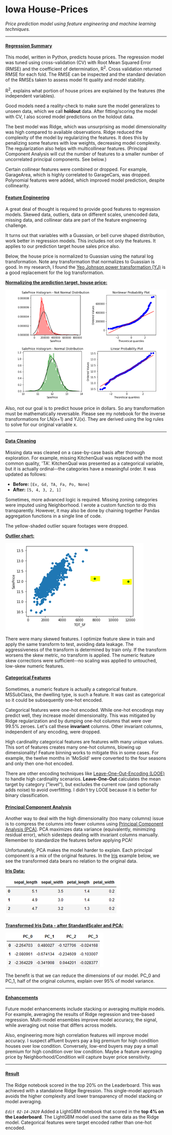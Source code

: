 # Iowa House-Prices
*Price prediction model using feature engineering and machine learning techniques.*
***
#### <ins>Regression Summary</ins>

This model, written in Python, predicts house prices.  The regression model was tuned using cross-validation (CV) with Root Mean Squared Error (RMSE) and the coefficient of determination, R<sup>2</sup>.  Cross validation returned RMSE for each fold.  The RMSE can be inspected and the standard deviation of the RMSEs taken to assess model fit quality and model stability.

R<sup>2</sup>, explains what portion of house prices are explained by the features (the independent variables).

Good models need a reality-check to make sure the model generalizes to unseen data, which we call **holdout** data.  After fitting/scoring the model with CV, I also scored model predictions on the holdout data.

The best model was Ridge, which was unsurprising as model dimensionality was high compared to available observations.  Ridge reduced the complexity of the model by regularizing the features.  It does this by penalizing some features with low weights, decreasing model complexity.  The regularization also helps with multicollinear features. (Principal Component Analysis will cut the number of features to a smaller number of uncorrelated principal components.  See below.)

Certain collinear features were combined or dropped.  For example, GarageArea, which is highly correlated to GarageCars, was dropped.  Polynomial features were added, which improved model prediction, despite collinearity.

#### <ins>Feature Engineering</ins>

A great deal of thought is required to provide good features to regression models.  Skewed data, outliers, data on different scales, unencoded data, missing data, and collinear data are part of the feature engineering challenge.

It turns out that variables with a Guassian, or bell curve shaped distribution, work better in regression models.  This includes not only the features.  It applies to our prediction target house sales price also.

Below, the house price is normalized to Guassian using the natural log transformation.  Note any transformation that normalizes to Guassian is good.  In my research, I found the [Yeo Johnson power transformation (YJ)](https://docs.scipy.org/doc/scipy/reference/generated/scipy.stats.yeojohnson.html) is a good replacement for the log transformation.

<ins>**Normalizing the prediction target, house price:**</ins>

![Alt text](images/Target_engineering_price.PNG)

Also, not our goal is to predict house price in dollars.  So any transformation must be mathematically reversable.  Please see my notebook for the inverse transformations for LN(x+1) and YJ(x).  They are derived using the log rules to solve for our original variable x.
***
#### <ins>Data Cleaning</ins>
Missing data was cleaned on a case-by-case basis after thorough exploration.  For example, missing KitchenQual was replaced with the most common quality, 'TA'.  KitchenQual was presented as a categorical variable, but it is actually ordinal--the categories have a meaningful order.  It was updated as follows:

* **Before:** `[Ex, Gd, TA, Fa, Po, None]`
* **After:**  `[5, 4, 3, 2, 1]`

Sometimes, more advanced logic is required.  Missing zoning categories were imputed using Neighborhood.  I wrote a custom function to do this transparently.  However, it may also be done by chaining together Pandas aggregation functions in a single line of code.

The yellow-shaded outlier square footages were dropped.

<ins>**Outlier chart:**</ins>

![Alt text](images/outliers-TOT_SF.PNG)

There were many skewed features.  I optimize feature skew in train and apply the same transform to test, avoiding data leakage.  The aggressiveness of the transform is determined by train only.  If the transform worsens the skew metric, no transform is applied.  The numeric feature skew corrections were sufficient--no scaling was applied to untouched, low-skew numeric features.

#### <ins>Categorical Features</ins>
Sometimes, a numeric feature is actually a categorical feature.  MSSubClass, the dwelling type, is such a feature.  It was cast as categorical so it could be subsequently one-hot encoded.

Categorical features were one-hot encoded.  While one-hot encodings may predict well, they increase model dimensionality.  This was mitigated by Ridge regularization and by dumping one-hot columns that were over 99.5% zeroes.  Let's call these **invariant** columns.
Other invariant columns, independent of any encoding, were dropped.

High cardinality categorical features are features with many unique values.  This sort of features creates many one-hot columns, blowing up dimensionality!  Feature binning works to mitigate this in some cases.  For example, the twelve months in 'MoSold' were converted to the four seasons and only then one-hot encoded.  

There are other encoding techniques like [Leave-One-Out-Encoding (LOOE)](http://contrib.scikit-learn.org/categorical-encoding/leaveoneout.html) to handle high cardinality scenarios.  **Leave-One-Out** calculates the mean target by category ("level"), but excludes the current row (and optionally adds noise) to avoid overfitting.  I didn't try LOOE because it is better for binary classification.

#### <ins>Principal Component Analysis</ins>
Another way to deal with the high dimensionality (too many columns) issue is to compress the columns into fewer columns using [Principal Component Analysis (PCA)](https://scikit-learn.org/stable/modules/generated/sklearn.decomposition.PCA.html).  PCA maximizes data variance (equivalently, minimizing residual error), which sidesteps dealing with invariant columns manually.  Remember to standardize the features before applying PCA!

Unfortunately, PCA makes the model harder to explain.  Each principal component is a mix of the original features.  In the [Iris](https://archive.ics.uci.edu/ml/datasets/iris) example below, we see the transformed data bears no relation to the original data.

<ins>**Iris Data:**</ins>

![Alt text](images/iris-head3.PNG)

<ins>**Transformed Iris Data - after StandardScaler and PCA:**</ins>

![Alt text](images/PCA-head3.PNG)

The benefit is that we can reduce the dimensions of our model.  PC_0 and PC_1, half of the original columns, explain over 95% of model variance.
***
#### <ins>Enhancements</ins>
Future model enhancements include stacking or averaging multiple models.  For example, averaging the results of Ridge regression and tree-based regression.  Multi-model ensembles improve model accuracy, the signal, while averaging out noise that differs across models.

Also, engineering more high correlation features will improve model accuracy.  I suspect affluent buyers pay a big premium for high condition houses over low condition.  Conversely, low-end buyers may pay a small premium for high condition over low condition.  Maybe a feature averaging price by Neighborhood/Condition will capture buyer price sensitivity.
***
#### <ins>Result</ins>
The Ridge notebook scored in the top 20% on the Leaderboard.  This was achieved with a standalone Ridge Regression.  This single-model approach avoids the higher complexity and lower transparency of model stacking or model averaging.

*`Edit 02-14-2020`*
Added a LightGBM notebook that scored in the **top 4% on the Leaderboard**.  The LightGBM model used the same data as the Ridge model.  Categorical features were target encoded rather than one-hot encoded.
